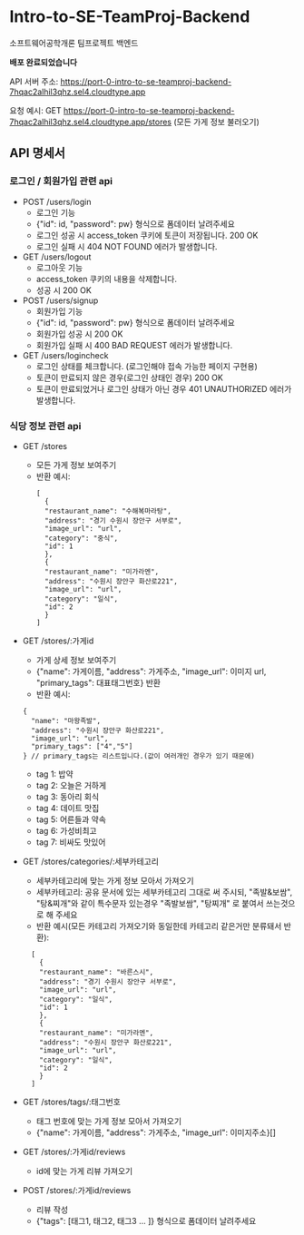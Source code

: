 # Intro-to-SE-TeamProj-Backend

소프트웨어공학개론 팀프로젝트 백엔드

**배포 완료되었습니다**

API 서버 주소:
https://port-0-intro-to-se-teamproj-backend-7hqac2alhil3qhz.sel4.cloudtype.app

요청 예시:
GET https://port-0-intro-to-se-teamproj-backend-7hqac2alhil3qhz.sel4.cloudtype.app/stores (모든 가게 정보 불러오기)

## API 명세서

### 로그인 / 회원가입 관련 api

- POST /users/login
  - 로그인 기능
  - {"id": id, "password": pw} 형식으로 폼데이터 날려주세요
  - 로그인 성공 시 access_token 쿠키에 토큰이 저장됩니다. 200 OK
  - 로그인 실패 시 404 NOT FOUND 에러가 발생합니다.
- GET /users/logout
  - 로그아웃 기능
  - access_token 쿠키의 내용을 삭제합니다.
  - 성공 시 200 OK
- POST /users/signup
  - 회원가입 기능
  - {"id": id, "password": pw} 형식으로 폼데이터 날려주세요
  - 회원가입 성공 시 200 OK
  - 회원가입 실패 시 400 BAD REQUEST 에러가 발생합니다.
- GET /users/logincheck
  - 로그인 상태를 체크합니다. (로그인해야 접속 가능한 페이지 구현용)
  - 토큰이 만료되지 않은 경우(로그인 상태인 경우) 200 OK
  - 토큰이 만료되었거나 로그인 상태가 아닌 경우 401 UNAUTHORIZED 에러가 발생합니다.

### 식당 정보 관련 api

- GET /stores

  - 모든 가게 정보 보여주기
  - 반환 예시:
    ```
    [
      {
      "restaurant_name": "수해복마라탕",
      "address": "경기 수원시 장안구 서부로",
      "image_url": "url",
      "category": "중식",
      "id": 1
      },
      {
      "restaurant_name": "미가라멘",
      "address": "수원시 장안구 화산로221",
      "image_url": "url",
      "category": "일식",
      "id": 2
      }
    ]
    ```

- GET /stores/:가게id

  - 가게 상세 정보 보여주기
  - {"name": 가게이름, "address": 가게주소, "image_url": 이미지 url, "primary_tags": 대표태그번호} 반환
  - 반환 예시:

  ```
  {
    "name": "마왕족발",
    "address": "수원시 장안구 화산로221",
    "image_url": "url",
    "primary_tags": ["4","5"]
  } // primary_tags는 리스트입니다.(값이 여러개인 경우가 있기 때문에)
  ```

  - tag 1: 밥약
  - tag 2: 오늘은 거하게
  - tag 3: 동아리 회식
  - tag 4: 데이트 맛집
  - tag 5: 어른들과 약속
  - tag 6: 가성비최고
  - tag 7: 비싸도 맛있어

- GET /stores/categories/:세부카테고리

  - 세부카테고리에 맞는 가게 정보 모아서 가져오기
  - 세부카테고리: 공유 문서에 있는 세부카테고리 그대로 써 주시되, "족발&보쌈", "탕&찌개"와 같이 특수문자 있는경우 "족발보쌈", "탕찌개" 로 붙여서 쓰는것으로 해 주세요
  - 반환 예시(모든 카테고리 가져오기와 동일한데 카테고리 같은거만 분류돼서 반환):

  ```
    [
      {
      "restaurant_name": "바른스시",
      "address": "경기 수원시 장안구 서부로",
      "image_url": "url",
      "category": "일식",
      "id": 1
      },
      {
      "restaurant_name": "미가라멘",
      "address": "수원시 장안구 화산로221",
      "image_url": "url",
      "category": "일식",
      "id": 2
      }
    ]
  ```

- GET /stores/tags/:태그번호

  - 태그 번호에 맞는 가게 정보 모아서 가져오기
  - {"name": 가게이름, "address": 가게주소, "image_url": 이미지주소}[]

- GET /stores/:가게id/reviews

  - id에 맞는 가게 리뷰 가져오기

- POST /stores/:가게id/reviews

  - 리뷰 작성
  - {"tags": [태그1, 태그2, 태그3 ... ]} 형식으로 폼데이터 날려주세요
